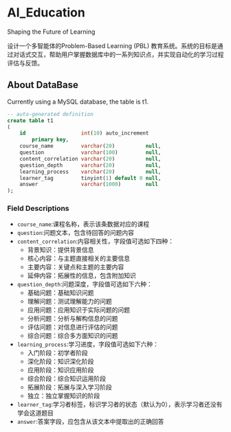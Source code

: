 # AI_Education
Shaping the Future of Learning

设计一个多智能体的Problem-Based Learning (PBL) 教育系统。系统的目标是通过对话式交互，帮助用户掌握数据库中的一系列知识点，并实现自动化的学习过程评估与反馈。


## About DataBase
Currently using a MySQL database, the table is t1.
```sql
-- auto-generated definition
create table t1
(
    id                  int(10) auto_increment
        primary key,
    course_name         varchar(20)          null,
    question            varchar(100)         null,
    content_correlation varchar(20)          null,
    question_depth      varchar(20)          null,
    learning_process    varchar(20)          null,
    learner_tag         tinyint(1) default 0 null,
    answer              varchar(1000)        null
);
```

### Field Descriptions

- `course_name`:课程名称，表示该条数据对应的课程
- `question`:问题文本，包含待回答的问题内容
- `content_correlation`:内容相关性，字段值可选如下四种：
    - 背景知识：提供背景信息
    - 核心内容：与主题直接相关的主要信息
    - 主要内容：关键点和主题的主要内容
    - 延伸内容：拓展性的信息，包含附加知识
- `question_depth`:问题深度，字段值可选如下六种：
    - 基础问题：基础知识问题
    - 理解问题：测试理解能力的问题
    - 应用问题：应用知识于实际问题的问题
    - 分析问题：分析与解构信息的问题
    - 评估问题：对信息进行评估的问题
    - 综合问题：综合多方面知识的问题
- `learning_process`:学习进度，字段值可选如下六种：
    - 入门阶段：初学者阶段
    - 深化阶段：知识深化阶段
    - 应用阶段：知识应用阶段
    - 综合阶段：综合知识运用阶段
    - 拓展阶段：拓展与深入学习阶段
    - 独立：独立掌握知识的阶段
- `learner_tag`:学习者标签，标识学习者的状态（默认为0），表示学习者还没有学会这道题目
- `answer`:答案字段，应包含从该文本中提取出的正确回答



